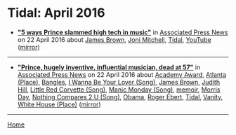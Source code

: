 # Tidal: April 2016

 - [**"5 ways Prince slammed high tech in music"**](https://apnews.com/f4cdf36615b446d6bf994eab8ab22379) in [Associated Press News](https://apnews.com/) on 22 April 2016 about [James Brown](../../topics/james-brown/index.md), [Joni Mitchell](../../topics/joni-mitchell/index.md), [Tidal](../../topics/tidal/index.md), [YouTube](../../topics/youtube/index.md) ([mirror](https://web.archive.org/web/*/https://apnews.com/f4cdf36615b446d6bf994eab8ab22379))

----

 - [**"Prince, hugely inventive, influential musician, dead at 57"**](https://apnews.com/988e107cf6964494b58ad2ca9bcd0985) in [Associated Press News](https://apnews.com/) on 22 April 2016 about [Academy Award](../../topics/academy-award/index.md), [Atlanta (Place)](../../topics/place/atlanta/index.md), [Bangles](../../topics/bangles/index.md), [I Wanna Be Your Lover (Song)](../../topics/song/i-wanna-be-your-lover/index.md), [James Brown](../../topics/james-brown/index.md), [Judith Hill](../../topics/judith-hill/index.md), [Little Red Corvette (Song)](../../topics/song/little-red-corvette/index.md), [Manic Monday (Song)](../../topics/song/manic-monday/index.md), [memoir](../../topics/memoir/index.md), [Morris Day](../../topics/morris-day/index.md), [Nothing Compares 2 U (Song)](../../topics/song/nothing-compares-2-u/index.md), [Obama](../../topics/obama/index.md), [Roger Ebert](../../topics/roger-ebert/index.md), [Tidal](../../topics/tidal/index.md), [Vanity](../../topics/vanity/index.md), [White House (Place)](../../topics/place/white-house/index.md) ([mirror](https://web.archive.org/web/*/https://apnews.com/988e107cf6964494b58ad2ca9bcd0985))

----

[Home](./)
